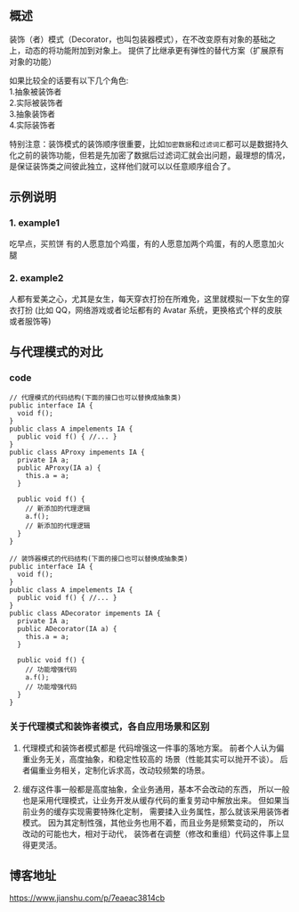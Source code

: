 ## 概述 

装饰（者）模式（Decorator，也叫包装器模式），在不改变原有对象的基础之上，动态的将功能附加到对象上。
提供了比继承更有弹性的替代方案（扩展原有对象的功能）

如果比较全的话要有以下几个角色:  <br/>
1.抽象被装饰者 <br/>
2.实际被装饰者 <br/>
3.抽象装饰者 <br/>
4.实际装饰者 <br/>

特别注意：装饰模式的装饰顺序很重要，比如`加密数据`和`过滤词汇`都可以是数据持久化之前的装饰功能，但若是先加密了数据后过滤词汇就会出问题，最理想的情况，是保证装饰类之间彼此独立，这样他们就可以以任意顺序组合了。


## 示例说明

### 1. example1
吃早点，买煎饼
有的人愿意加个鸡蛋，有的人愿意加两个鸡蛋，有的人愿意加火腿


### 2. example2
人都有爱美之心，尤其是女生，每天穿衣打扮在所难免，这里就模拟一下女生的穿衣打扮
(比如 QQ，网络游戏或者论坛都有的 Avatar 系统，更换格式个样的皮肤或者服饰等)


## 与代理模式的对比

### code
```
// 代理模式的代码结构(下面的接口也可以替换成抽象类)
public interface IA {
  void f();
}
public class A impelements IA {
  public void f() { //... }
}
public class AProxy impements IA {
  private IA a;
  public AProxy(IA a) {
    this.a = a;
  }
  
  public void f() {
    // 新添加的代理逻辑
    a.f();
    // 新添加的代理逻辑
  }
}

// 装饰器模式的代码结构(下面的接口也可以替换成抽象类)
public interface IA {
  void f();
}
public class A impelements IA {
  public void f() { //... }
}
public class ADecorator impements IA {
  private IA a;
  public ADecorator(IA a) {
    this.a = a;
  }
  
  public void f() {
    // 功能增强代码
    a.f();
    // 功能增强代码
  }
}
```

### 关于代理模式和装饰者模式，各自应用场景和区别

1. 代理模式和装饰者模式都是 代码增强这一件事的落地方案。
前者个人认为偏重业务无关，高度抽象，和稳定性较高的
场景（性能其实可以抛开不谈）。
后者偏重业务相关，定制化诉求高，改动较频繁的场景。

2. 缓存这件事一般都是高度抽象，全业务通用，基本不会改动的东西，
所以一般也是采用代理模式，让业务开发从缓存代码的重复劳动中解放出来。
但如果当前业务的缓存实现需要特殊化定制，
需要揉入业务属性，那么就该采用装饰者模式。
因为其定制性强，其他业务也用不着，而且业务是频繁变动的，
所以改动的可能也大，相对于动代，
装饰者在调整（修改和重组）代码这件事上显得更灵活。


## 博客地址
https://www.jianshu.com/p/7eaeac3814cb



